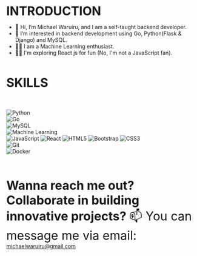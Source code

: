 <font size="6"><b>INTRODUCTION</b></font>
- 👋 Hi, I’m Michael Waruiru, and I am a self-taught backend developer.
- 👀 I’m interested in backend development using Go, Python(Flask & Django) and MySQL.
- 👨‍💻 I am a Machine Learning enthusiast.
- 🖖🏾 I'm exploring React js for fun (No, I'm not a JavaScript fan).

<br>
<div style="margin-top: 20px; margin-bottom: 20px;">
        <font size="6"><b>SKILLS</b></font>
</div>
<br>

![Python](https://img.shields.io/badge/-Python-blue?style=flat-square&logo=python)
<br>
![Go](https://img.shields.io/badge/-Go-00ADD8?style=flat-square&logo=go)
<br>
![MySQL](https://img.shields.io/badge/-MySQL-4479A1?style=flat-square&logo=mysql&logoColor=white)
<br>
![Machine Learning](https://img.shields.io/badge/-Machine%20Learning-FF6F00?style=flat&logo=machine-learning&logoColor=white)
<br>
![JavaScript](https://img.shields.io/badge/-JavaScript-F7DF1E?style=flat-square&logo=javascript&logoColor=black)
![React](https://img.shields.io/badge/-React-20232A?style=plastic&logo=react&logoColor=61DAFB)
![HTML5](https://img.shields.io/badge/-HTML5-E34F26?style=flat-square&logo=html5&logoColor=white)
![Bootstrap](https://img.shields.io/badge/-Bootstrap-563D7C?style=flat-square&logo=bootstrap&logoColor=white)
![CSS3](https://img.shields.io/badge/-CSS3-1572B6?style=flat-square&logo=css3&logoColor=white)
<br>
![Git](https://img.shields.io/badge/-Git-F05032?style=flat-square&logo=git&logoColor=white)
<br>
![Docker](https://img.shields.io/badge/-Docker-2496ED?style=flat-square&logo=docker&logoColor=white)
<!-- ![Jenkins](https://img.shields.io/badge/-Jenkins-D24939?style=flat-square&logo=jenkins&logoColor=white) -->
<!-- ![Kubernetes](https://img.shields.io/badge/-Kubernetes-326CE5?style=flat-square&logo=kubernetes&logoColor=white) -->
<br>
<br>

<font size="6"><b>Wanna reach me out? Collaborate in building innovative projects? </b>📫 You can message me via email:</font>
     michaelwaruiru@gmail.com   



